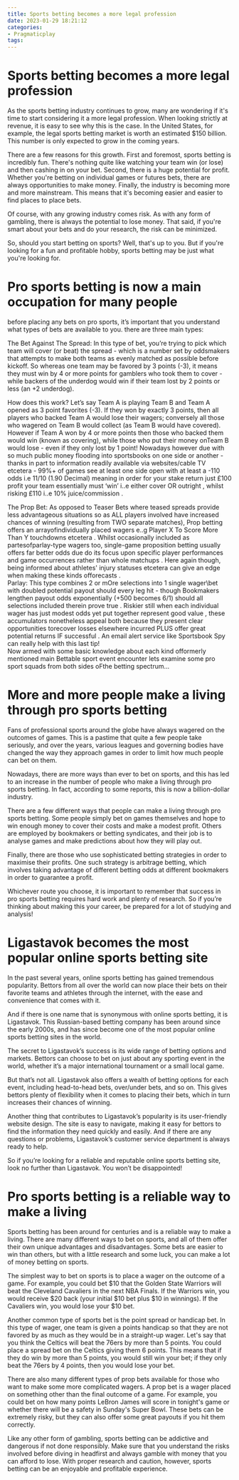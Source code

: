 ```yaml
---
title: Sports betting becomes a more legal profession
date: 2023-01-29 18:21:12
categories:
- Pragmaticplay
tags:
---
```



#  Sports betting becomes a more legal profession

As the sports betting industry continues to grow, many are wondering if it's time to start considering it a more legal profession. When looking strictly at revenue, it is easy to see why this is the case. In the United States, for example, the legal sports betting market is worth an estimated $150 billion. This number is only expected to grow in the coming years.

There are a few reasons for this growth. First and foremost, sports betting is incredibly fun. There's nothing quite like watching your team win (or lose) and then cashing in on your bet. Second, there is a huge potential for profit. Whether you're betting on individual games or futures bets, there are always opportunities to make money. Finally, the industry is becoming more and more mainstream. This means that it's becoming easier and easier to find places to place bets.

Of course, with any growing industry comes risk. As with any form of gambling, there is always the potential to lose money. That said, if you're smart about your bets and do your research, the risk can be minimized.

So, should you start betting on sports? Well, that's up to you. But if you're looking for a fun and profitable hobby, sports betting may be just what you're looking for.

#  Pro sports betting is now a main occupation for many people

<!--

pro sports betting has become a popular occupation for many people. this is because there are many opportunities to make money, and the games are exciting to watch.

before you start betting on pro sports, it is important to learn about the different types of bets that are available. there are three main types of bets: the bet against the spread, the prop bet, and the parlay.

the bet against the spread is the most common type of bet. in this type of bet, you are trying to pick which team will cover the spread. the spread is a number that is added to or subtracted from the final score of a game in order to make the two teams more evenly matched.

the prop bet is a type of bet that is made on specific events that will happen during a game. for example, you might bet on how many touchdowns a particular player will score or whether or not there will be a safety in the game.

the parlay is a type of bet where you combine several bets into one larger wager. this can be a risky strategy, but it can also offer some large payouts if all of your bets win.

once you have learned about the different types of bets, it is time to start picking winners! there are many factors that you can consider when making your picks, including past performance, home field advantage, and injuries.


-->

 before placing any bets on pro sports, it’s important that you understand what types of bets are available to you. there are three main types: 


The Bet Against The Spread: In this type of bet, you’re trying to pick which team will cover (or beat) the spread - which is a number set by oddsmakers that attempts to make both teams as evenly matched as possible before kickoff. So whereas one team may be favored by 3 points (-3), it means they must win by 4 or more points for gamblers who took them to cover - while backers of the underdog would win if their team lost by 2 points or less (an +2 underdog).

How does this work? Let’s say Team A is playing Team B and Team A opened as 3 point favorites (-3). If they won by exactly 3 points, then all players who backed Team A would lose their wagers; conversely all those who wagered on Team B would collect (as Team B would have covered). However if Team A won by 4 or more points then those who backed them would win (known as covering), while those who put their money onTeam B would lose - even if they only lost by 1 point! Nowadays however due with so much public money flooding into sportsbooks on one side or another - thanks in part to information readily available via websites/cable TV etcetera - 99%+ of games see at least one side open with at least a -110 odds i.e 11/10 (1.90 Decimal) meaning in order for your stake return just £100 profit your team essentially must ‘win’ i..e either cover OR outright , whilst risking £110 i..e 10% juice/commission . 

The Prop Bet: As opposed to Teaser Bets where teased spreads provide less advantageous situations so as ALL players involved have increased chances of winning (resulting from TWO separate matches), Prop betting offers an arrayofindividually placed wagers e..g Player X To Score More Than Y touchdowns etcetera . Whilst occasionally included as partesofparlay-type wagers too, single-game proposition betting usually offers far better odds due do its focus upon specific player performances and game occurrences rather than whole matchups . Here again though, being informed about athletes' injury statuses etcetera can give an edge when making these kinds offorecasts .  
Parlay: This type combines 2 or mOre selections into 1 single wager\bet with doubled potential payout should every leg hit - though Bookmakers lengthen payout odds exponentially (+500 becomes 6/1) should all selections included therein prove true . Riskier still when each individual wager has just modest odds yet put together represent good value , these accumulators nonetheless appeal both because they present clear opportunities torecover losses elsewhere incurred PLUS offer great potential returns IF successful . An email alert service like Sportsbook Spy can really help with this last tip!  
Now armed with some basic knowledge about each kind offormerly mentioned main Bettable sport event encounter lets examine some pro sport squads from both sides oFthe betting spectrum…

#  More and more people make a living through pro sports betting

Fans of professional sports around the globe have always wagered on the outcomes of games. This is a pastime that quite a few people take seriously, and over the years, various leagues and governing bodies have changed the way they approach games in order to limit how much people can bet on them.

Nowadays, there are more ways than ever to bet on sports, and this has led to an increase in the number of people who make a living through pro sports betting. In fact, according to some reports, this is now a billion-dollar industry.

There are a few different ways that people can make a living through pro sports betting. Some people simply bet on games themselves and hope to win enough money to cover their costs and make a modest profit. Others are employed by bookmakers or betting syndicates, and their job is to analyse games and make predictions about how they will play out.

Finally, there are those who use sophisticated betting strategies in order to maximise their profits. One such strategy is arbitrage betting, which involves taking advantage of different betting odds at different bookmakers in order to guarantee a profit.

Whichever route you choose, it is important to remember that success in pro sports betting requires hard work and plenty of research. So if you’re thinking about making this your career, be prepared for a lot of studying and analysis!

#  Ligastavok becomes the most popular online sports betting site

In the past several years, online sports betting has gained tremendous popularity. Bettors from all over the world can now place their bets on their favorite teams and athletes through the internet, with the ease and convenience that comes with it.

And if there is one name that is synonymous with online sports betting, it is Ligastavok. This Russian-based betting company has been around since the early 2000s, and has since become one of the most popular online sports betting sites in the world.

The secret to Ligastavok’s success is its wide range of betting options and markets. Bettors can choose to bet on just about any sporting event in the world, whether it’s a major international tournament or a small local game.

But that’s not all. Ligastavok also offers a wealth of betting options for each event, including head-to-head bets, over/under bets, and so on. This gives bettors plenty of flexibility when it comes to placing their bets, which in turn increases their chances of winning.

Another thing that contributes to Ligastavok’s popularity is its user-friendly website design. The site is easy to navigate, making it easy for bettors to find the information they need quickly and easily. And if there are any questions or problems, Ligastavok’s customer service department is always ready to help.

So if you’re looking for a reliable and reputable online sports betting site, look no further than Ligastavok. You won’t be disappointed!

#  Pro sports betting is a reliable way to make a living

Sports betting has been around for centuries and is a reliable way to make a living. There are many different ways to bet on sports, and all of them offer their own unique advantages and disadvantages. Some bets are easier to win than others, but with a little research and some luck, you can make a lot of money betting on sports.

The simplest way to bet on sports is to place a wager on the outcome of a game. For example, you could bet $10 that the Golden State Warriors will beat the Cleveland Cavaliers in the next NBA Finals. If the Warriors win, you would receive $20 back (your initial $10 bet plus $10 in winnings). If the Cavaliers win, you would lose your $10 bet.

Another common type of sports bet is the point spread or handicap bet. In this type of wager, one team is given a points handicap so that they are not favored by as much as they would be in a straight-up wager. Let's say that you think the Celtics will beat the 76ers by more than 5 points. You could place a spread bet on the Celtics giving them 6 points. This means that if they do win by more than 5 points, you would still win your bet; if they only beat the 76ers by 4 points, then you would lose your bet.

There are also many different types of prop bets available for those who want to make some more complicated wagers. A prop bet is a wager placed on something other than the final outcome of a game. For example, you could bet on how many points LeBron James will score in tonight's game or whether there will be a safety in Sunday's Super Bowl. These bets can be extremely risky, but they can also offer some great payouts if you hit them correctly.

Like any other form of gambling, sports betting can be addictive and dangerous if not done responsibly. Make sure that you understand the risks involved before diving in headfirst and always gamble with money that you can afford to lose. With proper research and caution, however, sports betting can be an enjoyable and profitable experience.